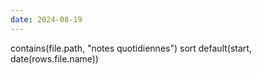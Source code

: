 ```yaml
---
date: 2024-08-19
---
```

contains(file.path, "notes quotidiennes")
sort default(start, date(rows.file.name))
